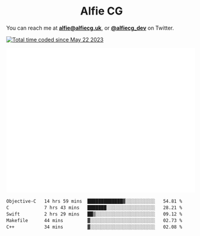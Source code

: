 <h1 align="center">Alfie CG</h1>

You can reach me at **alfie@alfiecg.uk**, or **[@alfiecg_dev](https://twitter.com/alfiecg_dev)** on Twitter.

<a href="https://wakatime.com/@61592169-b9cf-4af8-b6fa-8ac7d4369b01"><img src="https://wakatime.com/badge/user/61592169-b9cf-4af8-b6fa-8ac7d4369b01.svg" alt="Total time coded since May 22 2023" /></a>


<img align="center" src="/github-metrics.svg" alt="Metrics" width="500">

 <!--[![GitHub Streak](https://streak-stats.demolab.com/?user=alfiecg24)](https://git.io/streak-stats)-->

<!--START_SECTION:waka-->

```txt
Objective-C   14 hrs 59 mins  █████████████▓░░░░░░░░░░░   54.81 %
C             7 hrs 43 mins   ███████░░░░░░░░░░░░░░░░░░   28.21 %
Swift         2 hrs 29 mins   ██▒░░░░░░░░░░░░░░░░░░░░░░   09.12 %
Makefile      44 mins         ▓░░░░░░░░░░░░░░░░░░░░░░░░   02.73 %
C++           34 mins         ▓░░░░░░░░░░░░░░░░░░░░░░░░   02.08 %
```

<!--END_SECTION:waka-->

